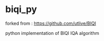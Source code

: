 # biqi_py

forked from : https://github.com/utlive/BIQI

python implementation of BIQI IQA algorithm
